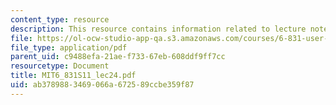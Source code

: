 ```yaml
---
content_type: resource
description: This resource contains information related to lecture notes.
file: https://ol-ocw-studio-app-qa.s3.amazonaws.com/courses/6-831-user-interface-design-and-implementation-spring-2011/ab3789883469066a672589ccbe359f87_MIT6_831S11_lec24.pdf
file_type: application/pdf
parent_uid: c9488efa-21ae-f733-67eb-608ddf9ff7cc
resourcetype: Document
title: MIT6_831S11_lec24.pdf
uid: ab378988-3469-066a-6725-89ccbe359f87
---
```

